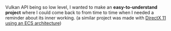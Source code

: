 Vulkan API being so low level, I wanted to make an **easy-to-understand project** where I could come back to from time to time when I needed a reminder about its inner working. (a similar project was made with <a target="_blank" href="https://www.guillaumehaerinck.com/#/project-detail/dx11-playground">DirectX 11 using an ECS architecture</a>)
